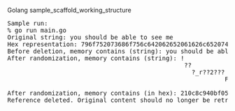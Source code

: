 Golang sample_scaffold_working_structure

<pre>
Sample run:
% go run main.go
Original string: you should be able to see me
Hex representation: 796f752073686f756c642062652061626c6520746f20736565206d65
Before deletion, memory contains (string): you should be able to see me
After randomization, memory contains (string): !
                                                ??
                                                  ?_r??2???
                                                           FO?
                                                              ?`??+??J
After randomization, memory contains (in hex): 210c8c940bf05f72f3fa32f8bdf60c464fa20bdb6082df1f2bfbd44a
Reference deleted. Original content should no longer be retrievable.

</pre>

